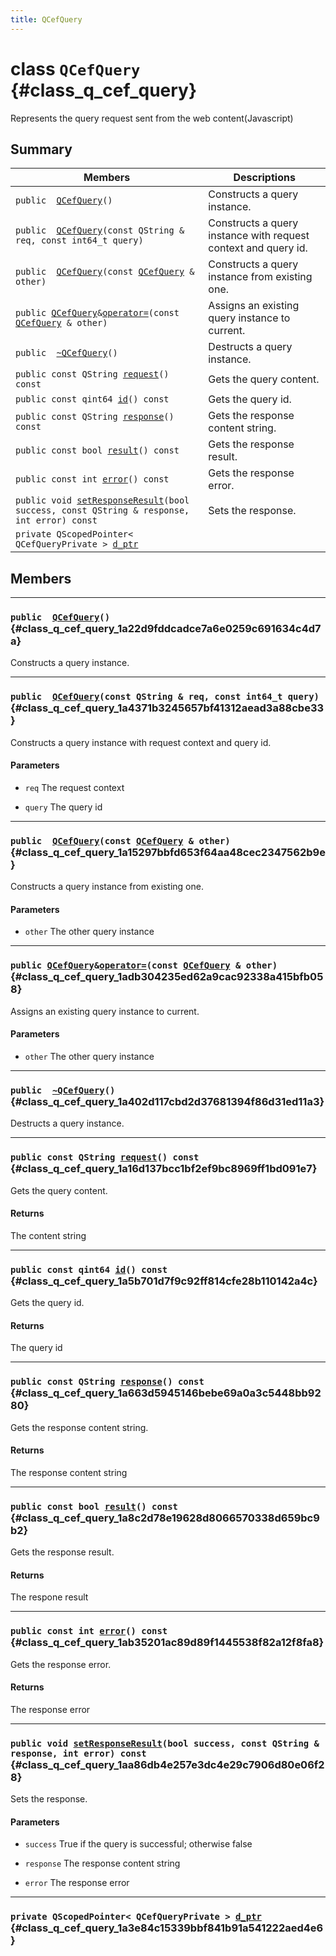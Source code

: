 ```yaml
---
title: QCefQuery
---
```


# class `QCefQuery` {#class_q_cef_query}

Represents the query request sent from the web content(Javascript)

## Summary

 Members                        | Descriptions                                
--------------------------------|---------------------------------------------
`public  `[`QCefQuery`](#class_q_cef_query_1a22d9fddcadce7a6e0259c691634c4d7a)`()`                  | Constructs a query instance.
`public  `[`QCefQuery`](#class_q_cef_query_1a4371b3245657bf41312aead3a88cbe33)`(const QString & req, const int64_t query)`                  | Constructs a query instance with request context and query id.
`public  `[`QCefQuery`](#class_q_cef_query_1a15297bbfd653f64aa48cec2347562b9e)`(const `[`QCefQuery`](#class_q_cef_query)` & other)`                  | Constructs a query instance from existing one.
`public `[`QCefQuery`](#class_q_cef_query)` & `[`operator=`](#class_q_cef_query_1adb304235ed62a9cac92338a415bfb058)`(const `[`QCefQuery`](#class_q_cef_query)` & other)`                  | Assigns an existing query instance to current.
`public  `[`~QCefQuery`](#class_q_cef_query_1a402d117cbd2d37681394f86d31ed11a3)`()`                  | Destructs a query instance.
`public const QString `[`request`](#class_q_cef_query_1a16d137bcc1bf2ef9bc8969ff1bd091e7)`() const`                  | Gets the query content.
`public const qint64 `[`id`](#class_q_cef_query_1a5b701d7f9c92ff814cfe28b110142a4c)`() const`                  | Gets the query id.
`public const QString `[`response`](#class_q_cef_query_1a663d5945146bebe69a0a3c5448bb9280)`() const`                  | Gets the response content string.
`public const bool `[`result`](#class_q_cef_query_1a8c2d78e19628d8066570338d659bc9b2)`() const`                  | Gets the response result.
`public const int `[`error`](#class_q_cef_query_1ab35201ac89d89f1445538f82a12f8fa8)`() const`                  | Gets the response error.
`public void `[`setResponseResult`](#class_q_cef_query_1aa86db4e257e3dc4e29c7906d80e06f28)`(bool success, const QString & response, int error) const`                  | Sets the response.
`private QScopedPointer< QCefQueryPrivate > `[`d_ptr`](#class_q_cef_query_1a3e84c15339bbf841b91a541222aed4e6)                  | 

## Members

---
### `public  `[`QCefQuery`](#class_q_cef_query_1a22d9fddcadce7a6e0259c691634c4d7a)`()` {#class_q_cef_query_1a22d9fddcadce7a6e0259c691634c4d7a}

Constructs a query instance.

---
### `public  `[`QCefQuery`](#class_q_cef_query_1a4371b3245657bf41312aead3a88cbe33)`(const QString & req, const int64_t query)` {#class_q_cef_query_1a4371b3245657bf41312aead3a88cbe33}

Constructs a query instance with request context and query id.

#### Parameters
* `req` The request context

* `query` The query id

---
### `public  `[`QCefQuery`](#class_q_cef_query_1a15297bbfd653f64aa48cec2347562b9e)`(const `[`QCefQuery`](#class_q_cef_query)` & other)` {#class_q_cef_query_1a15297bbfd653f64aa48cec2347562b9e}

Constructs a query instance from existing one.

#### Parameters
* `other` The other query instance

---
### `public `[`QCefQuery`](#class_q_cef_query)` & `[`operator=`](#class_q_cef_query_1adb304235ed62a9cac92338a415bfb058)`(const `[`QCefQuery`](#class_q_cef_query)` & other)` {#class_q_cef_query_1adb304235ed62a9cac92338a415bfb058}

Assigns an existing query instance to current.

#### Parameters
* `other` The other query instance

---
### `public  `[`~QCefQuery`](#class_q_cef_query_1a402d117cbd2d37681394f86d31ed11a3)`()` {#class_q_cef_query_1a402d117cbd2d37681394f86d31ed11a3}

Destructs a query instance.

---
### `public const QString `[`request`](#class_q_cef_query_1a16d137bcc1bf2ef9bc8969ff1bd091e7)`() const` {#class_q_cef_query_1a16d137bcc1bf2ef9bc8969ff1bd091e7}

Gets the query content.

#### Returns
The content string

---
### `public const qint64 `[`id`](#class_q_cef_query_1a5b701d7f9c92ff814cfe28b110142a4c)`() const` {#class_q_cef_query_1a5b701d7f9c92ff814cfe28b110142a4c}

Gets the query id.

#### Returns
The query id

---
### `public const QString `[`response`](#class_q_cef_query_1a663d5945146bebe69a0a3c5448bb9280)`() const` {#class_q_cef_query_1a663d5945146bebe69a0a3c5448bb9280}

Gets the response content string.

#### Returns
The response content string

---
### `public const bool `[`result`](#class_q_cef_query_1a8c2d78e19628d8066570338d659bc9b2)`() const` {#class_q_cef_query_1a8c2d78e19628d8066570338d659bc9b2}

Gets the response result.

#### Returns
The respone result

---
### `public const int `[`error`](#class_q_cef_query_1ab35201ac89d89f1445538f82a12f8fa8)`() const` {#class_q_cef_query_1ab35201ac89d89f1445538f82a12f8fa8}

Gets the response error.

#### Returns
The response error

---
### `public void `[`setResponseResult`](#class_q_cef_query_1aa86db4e257e3dc4e29c7906d80e06f28)`(bool success, const QString & response, int error) const` {#class_q_cef_query_1aa86db4e257e3dc4e29c7906d80e06f28}

Sets the response.

#### Parameters
* `success` True if the query is successful; otherwise false

* `response` The response content string

* `error` The response error

---
### `private QScopedPointer< QCefQueryPrivate > `[`d_ptr`](#class_q_cef_query_1a3e84c15339bbf841b91a541222aed4e6) {#class_q_cef_query_1a3e84c15339bbf841b91a541222aed4e6}

